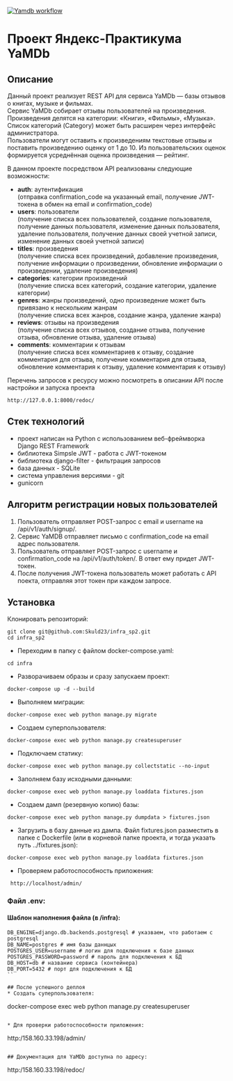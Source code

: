 [![Yamdb workflow](https://github.com/Skuld23/yamdb_final/actions/workflows/yamdb_workflow.yml/badge.svg)](https://github.com/Skuld23/yamdb_final/actions/workflows/yamdb_workflow.yml)
# Проект Яндекс-Практикума YaMDb

## Описание 
Данный проект реализует REST API для сервиса YaMDb — базы отзывов о книгах, музыке и фильмах.<br>
Сервис YaMDb собирает отзывы пользователей на произведения. Произведения делятся на категории: «Книги», «Фильмы», «Музыка». Список категорий (Category) может быть расширен через интерфейс администратора.<br>
Пользователи могут оставить к произведениям текстовые отзывы и поставить произведению оценку от 1 до 10. Из пользовательских оценок формируется усреднённая оценка произведения — рейтинг.

В данном проекте посредством API реализованы следующие возможности:

- **auth**: аутентификация<br>
  (отправка confirmation_code на указанный email, получение JWT-токена в обмен на email и confirmation_code)
- **users**: пользователи<br>
  (получение списка всех пользователей, создание пользователя, получение данных пользователя, изменение данных пользователя, удаление пользователя, получение данных своей учетной записи, изменение данных своей учетной записи)
- **titles**: произведения<br>
  (получение списка всех произведений, добавление произведения, получение информации о произведении, обновление информации о произведении, удаление произведения)
- **categories**: категории произведений<br>
  (получение списка всех категорий, создание категории, удаление категории) 
- **genres**: жанры произведений, одно произведение может быть привязано к нескольким жанрам<br> 
  (получение списка всех жанров, создание жанра, удаление жанра)
- **reviews**: отзывы на произведения<br>
  (получение списка всех отзывов, создание отзыва, получение отзыва, обновление отзыва, удаление отзыва)
- **comments**: комментарии к отзывам<br>
  (получение списка всех комментариев к отзыву, создание комментария для отзыва, получение комментария для отзыва, обновление комментария к отзыву, удаление комментария к отзыву)

Перечень запросов к ресурсу можно посмотреть в описании API после настройки и запуска проекта

```
http://127.0.0.1:8000/redoc/
```

## Стек технологий
- проект написан на Python с использованием веб-фреймворка Django REST Framework
- библиотека Simpsle JWT - работа с JWT-токеном
- библиотека django-filter - фильтрация запросов
- база данных - SQLite
- система управления версиями - git
- gunicorn

## Алгоритм регистрации новых пользователей

1. Пользователь отправляет POST-запрос с email и username на /api/v1/auth/signup/.
2. Сервис YaMDB отправляет письмо с confirmation_code на email адрес пользователя.
3. Пользователь отправляет POST-запрос с username и confirmation_code на /api/v1/auth/token/. В ответ ему придет JWT-токен.
4. После получения JWT-токена пользователь может работать с API поекта, отправляя этот токен при каждом запросе.

## Установка
Клонировать репозиторий:

```
git clone git@github.com:Skuld23/infra_sp2.git
cd infra_sp2
```

* Переходим в папку с файлом docker-compose.yaml:

```
cd infra
```

* Разворачиваем образы и сразу запускаем проект:

```
docker-compose up -d --build
```

* Выполняем миграции:

```
docker-compose exec web python manage.py migrate
```

* Создаем суперпользователя:

```
docker-compose exec web python manage.py createsuperuser
```

* Подключаем статику:

```
docker-compose exec web python manage.py collectstatic --no-input
```

* Заполняем базу исходными данными:

```
docker-compose exec web python manage.py loaddata fixtures.json
```

* Создаем дамп (резервную копию) базы:

```
docker-compose exec web python manage.py dumpdata > fixtures.json
```

* Загрузить в базу данные из дампа. Файл fixtures.json разместить в папке с Dockerfile (или в корневой папке проекта, и тогда указать путь ../fixtures.json):

```
docker-compose exec web python manage.py loaddata fixtures.json
```

* Проверяем работоспособность приложения:

```
 http://localhost/admin/
```

### Файл .env:
#### Шаблон наполнения файла (в /infra):
```
DB_ENGINE=django.db.backends.postgresql # указваем, что работаем с postgresql
DB_NAME=postgres # имя базы даннцых
POSTGRES_USER=username # логин для подключения к базе данных
POSTGRES_PASSWORD=password # пароль для подключения к БД 
DB_HOST=db # название сервиса (контейнера)
DB_PORT=5432 # порт для подключения к БД 
``

## После успешного деплоя
* Создать суперпользователя:
```
docker-compose exec web python manage.py createsuperuser
```

* Для проверки работоспособности приложения:
```
http:/158.160.33.198/admin/
```

## Документация для YaMDb доступна по адресу:
```
http:/158.160.33.198/redoc/
```
